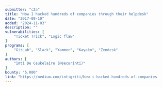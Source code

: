 ```yaml
---
submitter: "c2a"
title: "How I hacked hundreds of companies through their helpdesk"
date: "2017-09-10"
added: "2024-11-03"
description: ""
vulnerabilities: [
    "Ticket Trick", "Logic flaw"
]
programs: [
    "GitLab", "Slack", "Yammer", "Kayako", "Zendesk"
]
authors: [
    "Inti De Ceukelaire (@securinti)"
]
bounty: "5,000"
link: "https://medium.com/intigriti/how-i-hacked-hundreds-of-companies-through-their-helpdesk-b7680ddc2d4c"
---
```




